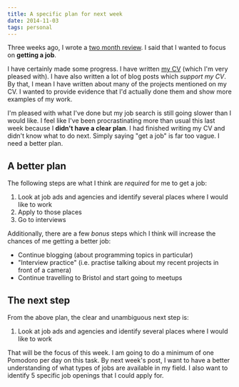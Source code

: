 ```yaml
---
title: A specific plan for next week
date: 2014-11-03
tags: personal
---
```


Three weeks ago, I wrote a [two month review](/two-months-of-blogging/). I said that I wanted to focus on **getting a job**.


I have certainly made some progress. I have written [my CV](/cv/) (which I'm very pleased with). I have also written a lot of blog posts which *support my CV*. By that, I mean I have written about many of the projects mentioned on my CV. I wanted to provide evidence that I'd actually done them and show more examples of my work. 

I'm pleased with what I've done but my job search is still going slower than I would like. I feel like I've been procrastinating more than usual this last week because I **didn't have a clear plan**. I had finished writing my CV and didn't know what to do next. Simply saying "get a job" is far too vague. I need a better plan. 

## A better plan

The following steps are what I think are *required* for me to get a job:

1. Look at job ads and agencies and identify several places where I would like to work
2. Apply to those places
3. Go to interviews

Additionally, there are a few *bonus* steps which I think will increase the chances of me getting a better job:

- Continue blogging (about programming topics in particular)
- "Interview practice" (i.e. practise talking about my recent projects in front of a camera)
- Continue travelling to Bristol and start going to meetups

## The next step

From the above plan, the clear and unambiguous next step is:

1. Look at job ads and agencies and identify several places where I would like to work

That will be the focus of this week. I am going to do a minimum of one Pomodoro per day on this task. By next week's post, I want to have a better understanding of what types of jobs are available in my field. I also want to identify 5 specific job openings that I could apply for. 
